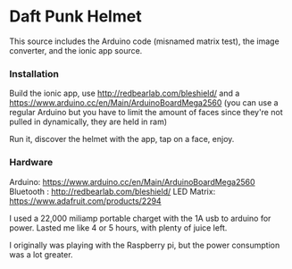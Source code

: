 # Daft Punk Helmet

This source includes the Arduino code (misnamed matrix test), the image converter, and the ionic app source.

### Installation

Build the ionic app, use http://redbearlab.com/bleshield/ and a https://www.arduino.cc/en/Main/ArduinoBoardMega2560 (you can use a regular Arduino but you have to limit the amount of faces since they're not pulled in dynamically, they are held in ram)

Run it, discover the helmet with the app, tap on a face, enjoy.

### Hardware

Arduino: https://www.arduino.cc/en/Main/ArduinoBoardMega2560
Bluetooth : http://redbearlab.com/bleshield/
LED Matrix: https://www.adafruit.com/products/2294

I used a 22,000 miliamp portable charget with the 1A usb to arduino for power. Lasted me like 4 or 5 hours, with plenty of juice left. 

I originally was playing with the Raspberry pi, but the power consumption was a lot greater. 
